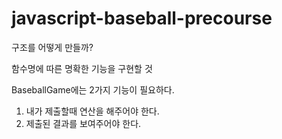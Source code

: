 # javascript-baseball-precourse

구조를 어떻게 만들까?

함수명에 따른 명확한 기능을 구현할 것

BaseballGame에는 2가지 기능이 필요하다.

1. 내가 제출할때 연산을 해주어야 한다.
2. 제출된 결과를 보여주어야 한다.
